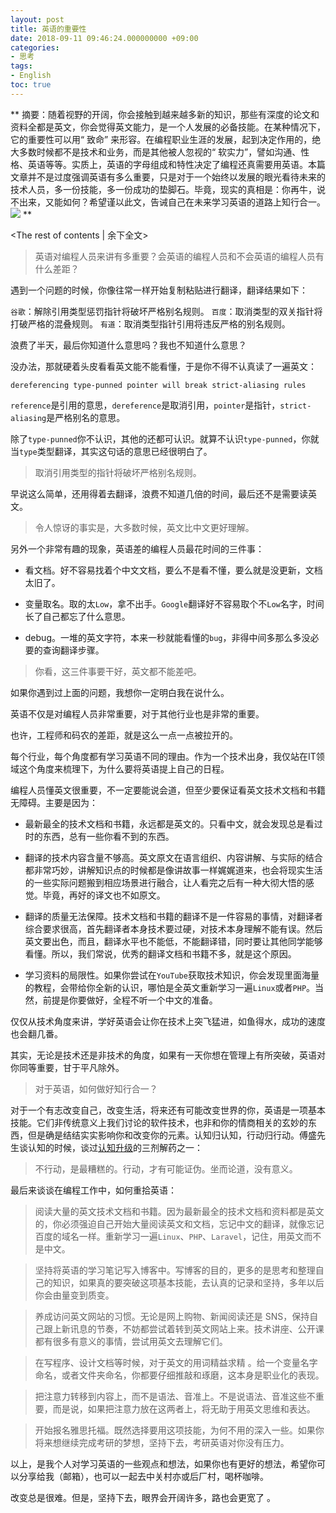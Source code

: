 ```yaml
---
layout: post
title: 英语的重要性
date: 2018-09-11 09:46:24.000000000 +09:00
categories:
- 思考
tags:
- English
toc: true
---
```


** 
摘要：随着视野的开阔，你会接触到越来越多新的知识，那些有深度的论文和资料全都是英文，你会觉得英文能力，是一个人发展的必备技能。在某种情况下，它的重要性可以用“ 致命” 来形容。在编程职业生涯的发展，起到决定作用的，绝大多数时候都不是技术和业务，而是其他被人忽视的“ 软实力”，譬如沟通、性格、英语等等。实质上，英语的字母组成和特性决定了编程还真需要用英语。本篇文章并不是过度强调英语有多么重要，只是对于一个始终以发展的眼光看待未来的技术人员，多一份技能，多一份成功的垫脚石。毕竟，现实的真相是：你再牛，说不出来，又能如何？希望谨以此文，告诫自己在未来学习英语的道路上知行合一。
![](/hexo_blog/img/article/importance-of-english/importance-of-english.jpg)
**
<!-- more -->
<The rest of contents | 余下全文>

> 英语对编程人员来讲有多重要？会英语的编程人员和不会英语的编程人员有什么差距？

遇到一个问题的时候，你像往常一样开始复制粘贴进行翻译，翻译结果如下：

`谷歌`：解除引用类型惩罚指针将破坏严格别名规则。
`百度`：取消类型的双关指针将打破严格的混叠规则。
`有道`：取消类型指针引用将违反严格的别名规则。

浪费了半天，最后你知道什么意思吗？我也不知道什么意思？

没办法，那就硬着头皮看看英文能不能看懂，于是你不得不认真读了一遍英文：

```
dereferencing type-punned pointer will break strict-aliasing rules
```

`reference`是引用的意思，`dereference`是取消引用，`pointer`是指针，`strict-aliasing`是严格别名的意思。

除了`type-punned`你不认识，其他的还都可认识。就算不认识`type-punned`，你就当`type`类型翻译，其实这句话的意思已经很明白了。

> 取消引用类型的指针将破坏严格别名规则。

早说这么简单，还用得着去翻译，浪费不知道几倍的时间，最后还不是需要读英文。

> 令人惊讶的事实是，大多数时候，英文比中文更好理解。

另外一个非常有趣的现象，英语差的编程人员最花时间的三件事：

*  看文档。好不容易找着个中文文档，要么不是看不懂，要么就是没更新，文档太旧了。

* 变量取名。取的太`Low`，拿不出手。`Google`翻译好不容易取个不`Low`名字，时间长了自己都忘了什么意思。

* debug。一堆的英文字符，本来一秒就能看懂的`bug`，非得中间多那么多没必要的查询翻译步骤。

> 你看，这三件事要干好，英文都不能差吧。

如果你遇到过上面的问题，我想你一定明白我在说什么。

英语不仅是对编程人员非常重要，对于其他行业也是非常的重要。

也许，工程师和码农的差距，就是这么一点一点被拉开的。

每个行业，每个角度都有学习英语不同的理由。作为一个技术出身，我仅站在IT领域这个角度来梳理下，为什么要将英语提上自己的日程。

编程人员懂英文很重要，不一定要能说会道，但至少要保证看英文技术文档和书籍无障碍。主要是因为：

* 最新最全的技术文档和书籍，永远都是英文的。只看中文，就会发现总是看过时的东西，总有一些你看不到的东西。

* 翻译的技术内容含量不够高。英文原文在语言组织、内容讲解、与实际的结合都非常巧妙，讲解知识点的时候都是像讲故事一样娓娓道来，也会将现实生活的一些实际问题搬到相应场景进行融合，让人看完之后有一种大彻大悟的感觉。毕竟，再好的译文也不如原文。

* 翻译的质量无法保障。技术文档和书籍的翻译不是一件容易的事情，对翻译者综合要求很高，首先翻译者本身技术要过硬，对技术本身理解不能有误。然后英文要出色，而且，翻译水平也不能低，不能翻译错，同时要让其他同学能够看懂。所以，我们常说，优秀的翻译文档和书籍不多，就是这个原因。

* 学习资料的局限性。如果你尝试在`YouTube`获取技术知识，你会发现里面海量的教程，会带给你全新的认识，哪怕是全英文重新学习一遍`Linux`或者`PHP`。当然，前提是你要做好，全程不听一个中文的准备。

仅仅从技术角度来讲，学好英语会让你在技术上突飞猛进，如鱼得水，成功的速度也会翻几番。

其实，无论是技术还是非技术的角度，如果有一天你想在管理上有所突破，英语对你同等重要，甘于平凡除外。

> 对于英语，如何做好知行合一？

对于一个有志改变自己，改变生活，将来还有可能改变世界的你，英语是一项基本技能。它们非传统意义上我们讨论的软件技术，也非和你的情商相关的玄妙的东西，但是确是结结实实影响你和改变你的元素。认知归认知，行动归行动。傅盛先生谈认知的时候，谈过[认知升级](http://wwxiong.com/hexo_blog/2018/02/22/2018/2018-02-22-cognitive-01/)的三剂解药之一：

> 不行动，是最糟糕的。行动，才有可能证伪。坐而论道，没有意义。

最后来谈谈在编程工作中，如何重拾英语：

> 阅读大量的英文技术文档和书籍。因为最新最全的技术文档和资料都是英文的，你必须强迫自己开始大量阅读英文和文档，忘记中文的翻译，就像忘记百度的域名一样。重新学习一遍`Linux`、`PHP`、`Laravel`，记住，用英文而不是中文。

> 坚持将英语的学习笔记写入博客中。写博客的目的，更多的是思考和整理自己的知识，如果真的要突破这项基本技能，去认真的记录和坚持，多年以后你会由量变到质变。

> 养成访问英文网站的习惯。无论是网上购物、新闻阅读还是 SNS，保持自己跟上新讯息的节奏，不妨都尝试着转到英文网站上来。技术讲座、公开课都有很多有意义的事情，尝试用英文去理解它们。

> 在写程序、设计文档等时候，对于英文的用词精益求精 。给一个变量名字命名，或者文件夹命名，你都要仔细推敲和琢磨，这本身是职业化的表现。

> 把注意力转移到内容上，而不是语法、音准上。不是说语法、音准这些不重要，而是说，如果把注意力放在这两者上，将无助于用英文思维和表达。

> 开始报名雅思托福。既然选择要用这项技能，为何不用的深入一些。如果你将来想继续完成考研的梦想，坚持下去，考研英语对你没有压力。

以上，是我个人对学习英语的一些观点和想法，如果你也有更好的想法，希望你可以分享给我（邮箱），也可以一起去中关村亦或后厂村，喝杯咖啡。

改变总是很难。但是，坚持下去，眼界会开阔许多，路也会更宽了 。









